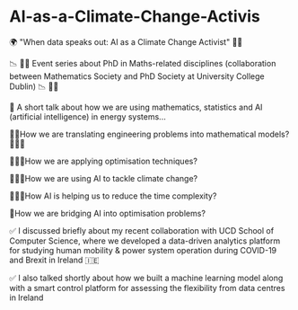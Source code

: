 # AI-as-a-Climate-Change-Activis
🌍 "When data speaks out: AI as a Climate Change Activist" 👨‍💻

📉 🧮🎲
 Event series about PhD in Maths-related disciplines (collaboration between Mathematics Society and PhD Society at University College Dublin)
📉 🧮🎲

 📢 A short talk about how we are using mathematics, statistics and AI (artificial intelligence) in energy systems...

👷🏻How we are translating engineering problems into mathematical models?👷🏻‍♀️


👨🏻‍🏫How we are applying optimisation techniques?


👩🏻‍💻How we are using AI to tackle climate change?


👩🏻‍💻How AI is helping us to reduce the time complexity?


🤖How we are bridging AI into optimisation problems?


 ✅ I discussed briefly about my recent collaboration with UCD School of Computer Science, where we developed a data-driven analytics platform for studying human mobility & power system operation during COVID-19 and Brexit in Ireland 🇮🇪

 ✅  I also talked shortly about how we built a machine learning model along with a smart control platform for assessing the flexibility from data centres in Ireland
